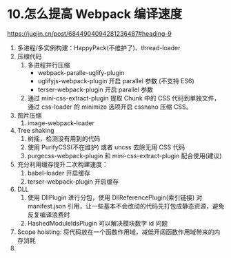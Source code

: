 # 10.怎么提高 Webpack 编译速度

https://juejin.cn/post/6844904094281236487#heading-9

1. 多进程/多实例构建：HappyPack(不维护了)、thread-loader
2. 压缩代码
   1. 多进程并行压缩
      - webpack-paralle-uglify-plugin
      - uglifyjs-webpack-plugin 开启 parallel 参数 (不支持 ES6)
      - terser-webpack-plugin 开启 parallel 参数
   2. 通过 mini-css-extract-plugin 提取 Chunk 中的 CSS 代码到单独文件，通过 css-loader 的 minimize 选项开启 cssnano 压缩 CSS。
3. 图片压缩
   1. image-webpack-loader
4. Tree shaking
   1. 树摇，检测没有用到的代码
   2. 使用 PurifyCSS(不在维护) 或者 uncss 去除无用 CSS 代码
   3. purgecss-webpack-plugin 和 mini-css-extract-plugin 配合使用(建议)
5. 充分利用缓存提升二次构建速度：
   1. babel-loader 开启缓存
   2. terser-webpack-plugin 开启缓存
6. DLL
   1. 使用 DllPlugin 进行分包，使用 DllReferencePlugin(索引链接) 对 manifest.json 引用，让一些基本不会改动的代码先打包成静态资源，避免反复编译浪费时
   2. HashedModuleIdsPlugin 可以解决模块数字 id 问题
7. Scope hoisting: 将代码放在一个函数作用域，减低开阔函数作用域带来的内存消耗
8.
